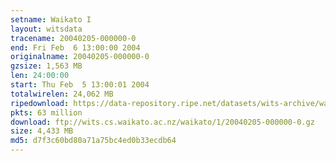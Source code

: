 ```yaml
---
setname: Waikato I
layout: witsdata
tracename: 20040205-000000-0
end: Fri Feb  6 13:00:00 2004
originalname: 20040205-000000-0
gzsize: 1,563 MB
len: 24:00:00
start: Thu Feb  5 13:00:01 2004
totalwirelen: 24,062 MB
ripedownload: https://data-repository.ripe.net/datasets/wits-archive/waikato/1/20040205-000000-0.gz
pkts: 63 million
download: ftp://wits.cs.waikato.ac.nz/waikato/1/20040205-000000-0.gz
size: 4,433 MB
md5: d7f3c60bd80a71a75bc4ed0b33ecdb64
---
```

